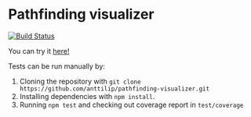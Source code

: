 # Pathfinding visualizer
[![Build Status](https://travis-ci.org/anttilip/pathfinding-visualizer.svg?branch=master)](https://travis-ci.org/anttilip/pathfinding-visualizer)

You can try it [here!](https://anttilip.github.io/pathfinding-visualizer/)

Tests can be run manually by:

1. Cloning the repository with `git clone https://github.com/anttilip/pathfinding-visualizer.git`
2. Installing dependencies with `npm install`.
3. Running `npm test` and checking out coverage report in `test/coverage`
